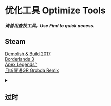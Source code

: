 # 优化工具 Optimize Tools  
##### 请善用查找工具。Use Find to quick access.  

## Steam  
[Demolish & Build 2017](https://github.com/GlacierLab/DemolishBuild2017Optimize)  
[Borderlands 3](https://github.com/GlacierLab/Borderlands3Helper)  
[Apex Legends™](https://github.com/GlacierLab/ApexAdaptive100Plus)  
[且听琴语GR Grobda Remix](https://github.com/GlacierLab/GrobdaRemixOptimize)  






<details><summary>

## 过时  

</summary>

[Super Hexagon](https://github.com/GlacierLab/SuperHexagonOptimize)  

</details>
